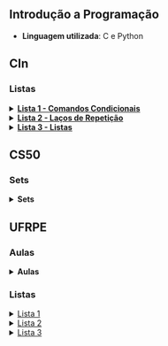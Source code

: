 ## Introdução a Programação

- **Linguagem utilizada**: C e Python

## CIn

### Listas

<details>
<summary><a href="Lista_1"><strong>Lista 1 - Comandos Condicionais</strong></a></summary>
     <ul>
          <li><a href="CIn/Lista_1/pastelaria.py">Questão 1</a></li>
          <li><a href="CIn/Lista_1/concurso_pizza.py">Questão 2</a></li>
          <li><a href="CIn/Lista_1/rebigulador.py">Questão 3</a></li>
          <li><a href="CIn/Lista_1/cientista_semana.py">Questão 4</a></li>
          <li><a href="CIn/Lista_1/guarda_chuva.py">Questão 5</a></li>
          <li><a href="CIn/Lista_1/auditoria.py">Questão 6</a></li>
          <li><a href="CIn/Lista_1/calculadora.py">Questão 6</a></li>
          <li><a href="CIn/Lista_1/b99.py">Questão 8</a></li>
          <li><a href="CIn/Lista_1/competicao.py">Questão 9</a></li>
          <li><a href="CIn/Lista_1/consolar_ted.py">Questão 10</a></li>
     </ul>     
</details>

<details>
<summary><a href="Lista_2"><strong>Lista 2 - Laços de Repetição</strong></a></summary>
     <ul>
          <li><a href="CIn/Lista_2/sem_fio.py">Questão 1</a></li>
          <li><a href="CIn/Lista_2/esconde.py">Questão 2</a></li>
          <li><a href="CIn/Lista_2/ppt.py">Questão 3</a></li>
          <li><a href="CIn/Lista_2/torre.py">Questão 4</a></li>
          <li><a href="CIn/Lista_2/bolinha.py">Questão 5</a></li>
          <li><a href="CIn/Lista_2/amarelinha.py">Questão 6</a></li>
          <li><a href="CIn/Lista_2/cabo.py">Questão 6</a></li>
          <li><a href="CIn/Lista_2/queimada.py">Questão 8</a></li>
          <li><a href="CIn/Lista_2/pula.py">Questão 9</a></li>
          <li><a href="CIn/Lista_2/fantasma.py">Questão 10</a></li>
     </ul>     
</details>

<details>
<summary><a href="Lista_3"><strong>Lista 3 - Listas</strong></a></summary>
     <ul>
          <li><a href="CIn/Lista_3/jojo.py">Questão 1</a></li>
          <li><a href="CIn/Lista_3/calabreso.py">Questão 2</a></li>
          <li><a href="CIn/Lista_3/trono.py">Questão 3</a></li>
          <li><a href="CIn/Lista_3/cancelamento.py">Questão 4</a></li>
          <li><a href="CIn/Lista_3/v13.py">Questão 5</a></li>
          <li><a href="CIn/Lista_3/revista.py">Questão 6</a></li>
          <li><a href="CIn/Lista_3/ze.py">Questão 6</a></li>
          <li><a href="CIn/Lista_3/festa.py">Questão 8</a></li>
          <li><a href="CIn/Lista_3/subcelebridade.py">Questão 9</a></li>
          <li><a href="CIn/Lista_3/jamal.py">Questão 10</a></li>
     </ul>     
</details>

## CS50

### Sets

<details>
<summary><strong>Sets</strong></summary>
     <ul>
          <li><a href="CS50/SET_1"><strong>Set - Week 1: Lógica</strong></a></li>
          <li><a href ="CS50/SET_2"><strong>Set - Week 2: Linguagem de Programação</strong></a></li>
          <li><a href ="CS50/SET_3"><strong>Set - Week 3: Algoritmos</strong></a></li>
          <li><a href ="CS50/SET_4"><strong>Set - Week 4: Memória</strong></a></li>
          <li><a href ="CS50/SET_5"><strong>Set - Week 5: Estrutura de Dados</strong></a></li>
          <li><a href ="CS50/SET_6"><strong>Set - Week 6: Python</strong></a></li>
     </ul>
</details>

## UFRPE

### Aulas

<details>
<summary><strong>Aulas</strong></summary>
     <ul>
         <li><a href="UFRPE/DC/Aula_1.c"><strong>Aula 1 - Assignments and I/O</strong></li></a>
         <li><a href="UFRPE/DC/Aula_2.c"><strong>Aula 2 - Math operators and Condicional</strong></li></a>
         <li><a href="UFRPE/DC/Aula_3.c"><strong>Aula 3 - While and Switch case</strong></li></a>
         <li><a href="UFRPE/DC/Aula_4.c"><strong>Aula 4 - FOR e DO While</strong></li></a>
         <li><a href="UFRPE/DC/Aula_5.c"><strong>Aula 5 - Vetores</strong></li></a>
         <li><a href="UFRPE/DC/Aula_6.c"><strong>Aula 6 - Matrizes</strong></li></a>
         <li><a href="UFRPE/DC/Aula_6-1.c"><strong>Aula 7  - Iteração aleatória de Matrizes</strong></li></a>
         <li><a href="UFRPE/DC/Xadrez_Cavalo.c"><strong>Xadrez - Matrizes</strong></li></a>
         <li><a href="UFRPE/DC/TheWalkingDead.c"><strong>The Walking Dead - Jogo S/ Funções</strong></li></a>
         <li><a href="UFRPE/DC/Banco_Struct.c"><strong>Banco - Banco com Struct</strong></li></a>
         <li><a href="UFRPE/DC/Banco_Function.c"><strong>Banco Completo - Banco com Struct + Funções</strong></li></a>
         <li><a href="UFRPE/FinalFantasyC/FinalFantasy.c"><strong>Final Fantasy - Final Fantasy (Terminal)</strong></li></a>
         <li><a href="UFRPE/1&2_VA/StrangerThings.c"><strong>Stranger Things - Stranger Things (Terminal)</strong></li></a>
         <li><a href="UFRPE/1&2_VA/Locadora.c"><strong>Locadora - Simulador de Locadora</strong></li></a>
     </ul>
</details>

### Listas

<details>
<summary><a href="UFRPE/Lista_1">Lista 1</a></summary>
     <ul>
         <li><a href="UFRPE/Lista_1/Q_1.c">Questão 1</a></li>
         <li><a href="UFRPE/Lista_1/Q_2.c">Questão 2</a></li>
         <li><a href="UFRPE/Lista_1/Q_3.c">Questão 3</a></li>
         <li><a href="UFRPE/Lista_1/Q_4.c">Questão 4</a></li>
         <li><a href="UFRPE/Lista_1/Q_5.c">Questão 5</a></li>
     </ul>     
</details>


<details>
<summary><a href="UFRPE/Lista_2">Lista 2</a></summary>
     <ul>
         <li><a href="UFRPE/Lista_2/Q_1.c">Questão 1</a></li>
         <li><a href="UFRPE/Lista_2/Q_2.c">Questão 2</a></li>
     </ul>     
</details>

<details>
<summary><a href="UFRPE/ista_3">Lista 3</a></summary>
     <ul>
          <li><a href="UFRPE/Lista_3/Q_1.c">Questão 1</a></li>
          <li><a href="UFRPE/Lista_3/Q_2.c">Questão 2</a></li>
          <li><a href="UFRPE/Lista_3/Q_3.c">Questão 3</a></li>
          <li><a href="UFRPE/Lista_3/Q_4.c">Questão 4</a></li>
          <li><a href="UFRPE/Lista_3/Q_5.c">Questão 5</a></li>
          <li><a href="UFRPE/Lista_3/Q_6.c">Questão 6</a></li>
          <li><a href="UFRPE/Lista_3/Q_7.c">Questão 7</a></li>
          <li><a href="UFRPE/Lista_3/Q_8.c">Questão 8</a></li>
          <li><a href="UFRPE/Lista_3/Q_9.c">Questão 9</a></li>
          <li><a href="UFRPE/Lista_3/Q_10.c">Questão 10</a></li>
          <li><a href="UFRPE/Lista_3/Q_11.c">Questão 11</a></li>
     </ul>     
</details>

